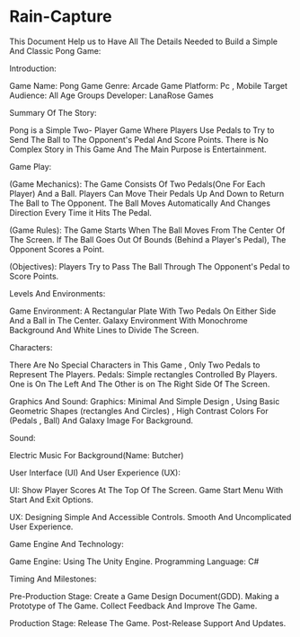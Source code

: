 # Rain-Capture


This Document Help us to Have All The Details Needed to Build a Simple And Classic Pong Game:

Introduction:

Game Name: Pong Game
Genre: Arcade Game
Platform: Pc , Mobile 
Target Audience: All Age Groups
Developer: LanaRose Games





Summary Of The Story:

Pong is a Simple Two- Player Game Where Players Use Pedals to Try to Send The
Ball to The Opponent's Pedal And Score Points. There is No Complex Story in This
Game And The Main Purpose is Entertainment.





Game Play:

(Game Mechanics): The Game Consists Of Two Pedals(One For Each Player) And
a Ball.
Players Can Move Their Pedals Up And Down to Return The Ball to The Opponent.
The Ball Moves Automatically And Changes Direction Every Time it Hits The Pedal.

(Game Rules): The Game Starts When The Ball Moves From The Center Of The Screen.
If The Ball Goes Out Of Bounds (Behind a Player's Pedal), The Opponent Scores a Point.

(Objectives): Players Try to Pass The Ball Through The Opponent's Pedal to Score Points.





Levels And Environments:

Game Environment:
 A Rectangular Plate With Two Pedals On Either Side And a
Ball in The Center.
Galaxy Environment With Monochrome Background And 
White Lines to Divide The Screen.





Characters:

There Are No Special Characters in This Game , Only Two Pedals to
Represent The Players.
Pedals: Simple rectangles Controlled By Players.
One is On The Left And The Other is on The Right Side Of The Screen.





Graphics And Sound:
Graphics: Minimal And Simple Design , Using Basic Geometric Shapes (rectangles 
And Circles) , High Contrast Colors For (Pedals , Ball) And Galaxy Image For Background.





Sound:

 Electric Music For Background(Name: Butcher)





User Interface (UI) And User Experience (UX):

UI:
Show Player Scores At The Top Of The Screen.
Game Start Menu With Start And Exit Options.

UX:
Designing Simple And Accessible Controls.
Smooth And Uncomplicated User Experience.





Game Engine And Technology:

Game Engine: 
Using The Unity Engine.
Programming Language: C#





Timing And Milestones:

Pre-Production Stage:
Create a Game Design Document(GDD).
Making a Prototype of The Game.
Collect Feedback And Improve The Game.

Production Stage:
Release The Game.
Post-Release Support And Updates. 